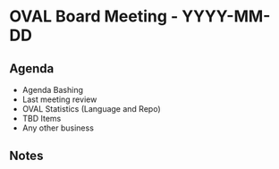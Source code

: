 # OVAL Board Meeting - YYYY-MM-DD
## Agenda
- Agenda Bashing
- Last meeting review
- OVAL Statistics (Language and Repo)
- TBD Items
- Any other business

## Notes
